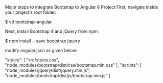 Major steps to integrate Bootstrap to Angular 8 Project
First, navigate inside your project’s root folder:

$ cd bootstrap-angular


Next, install Bootstrap 4 and jQuery from npm:

$ npm install --save bootstrap jquery

modify angular.json as given below:


"styles": [
      "src/styles.css", 
        "node_modules/bootstrap/dist/css/bootstrap.min.css"
      ],
      "scripts": [
        "node_modules/jquery/dist/jquery.min.js",
        "node_modules/bootstrap/dist/js/bootstrap.min.js"
      ]

